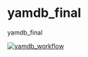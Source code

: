 # yamdb_final
yamdb_final

[![yamdb_workflow](https://github.com/sea-dot-ya/yamdb_final/actions/workflows/yamdb_workflow.yml/badge.svg)](https://github.com/sea-dot-ya/yamdb_final/actions/workflows/yamdb_workflow.yml)
